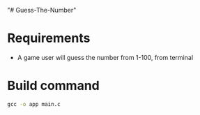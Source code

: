 "# Guess-The-Number" 
# Requirements
- A game user will guess the number from 1-100, from terminal


# Build command


```bat
gcc -o app main.c
```
